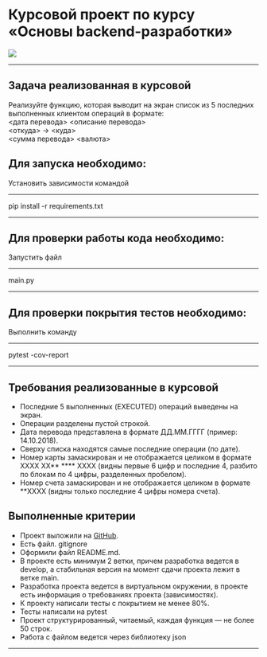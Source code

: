 # **Курсовой проект по курсу «Основы backend-разработки»**
![](https://i0.wp.com/media3.giphy.com/media/l46CyxkMBFwHlJ3kk/giphy.gif)
___

## **Задача реализованная в курсовой**
Реализуйте функцию, которая выводит на экран список из 5 последних выполненных клиентом операций в формате:<br/> 
<дата перевода> <описание перевода> <br/>
<откуда> -> <куда> <br/> 
<сумма перевода> <валюта>

## Для запуска необходимо:
Установить зависимости командой
***
pip install -r requirements.txt
***

## Для проверки работы кода необходимо:
Запустить файл
***
main.py
***

## Для проверки покрытия тестов необходимо:
Выполнить команду
***
pytest -cov-report
***


## **Требования реализованные в курсовой**
- Последние 5 выполненных (EXECUTED) операций выведены на экран.
- Операции разделены пустой строкой.
- Дата перевода представлена в формате ДД.ММ.ГГГГ (пример: 14.10.2018).
- Сверху списка находятся самые последние операции (по дате).
- Номер карты замаскирован и не отображается целиком в формате XXXX XX** **** XXXX (видны первые 6 цифр и последние 4, разбито по блокам по 4 цифры, разделенных пробелом).
- Номер счета замаскирован и не отображается целиком в формате **XXXX (видны только последние 4 цифры номера счета).
## **Выполненные критерии**
- Проект выложили на [GitHub](https://github.com/nikmaxon/CW3).
- Есть файл. gitignore
- Оформили файл README.md.
- В проекте есть минимум 2 ветки, причем разработка ведется в develop, а стабильная версия на момент сдачи проекта лежит в ветке main.
- Разработка проекта ведется в виртуальном окружении, в проекте есть информация о требованиях проекта (зависимостях).
- К проекту написали тесты с покрытием не менее 80%.
- Тесты написали на pytest
- Проект структурированный, читаемый, каждая функция — не более 50 строк.
- Работа с файлом ведется через библиотеку json
___